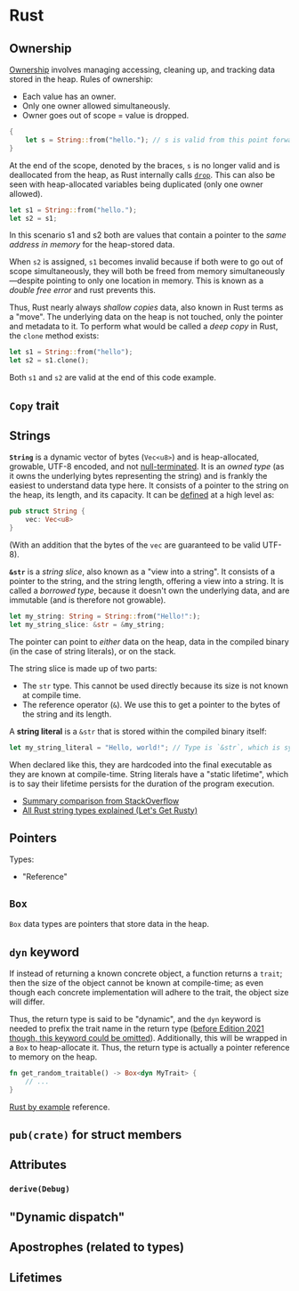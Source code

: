 # Rust

## Ownership

[Ownership](https://doc.rust-lang.org/book/ch04-01-what-is-ownership.html) involves managing accessing, cleaning up, and tracking data stored in the heap.
Rules of ownership:

* Each value has an owner.
* Only one owner allowed simultaneously.
* Owner goes out of scope = value is dropped.

```rust
{
    let s = String::from("hello."); // s is valid from this point forward
}
```

At the end of the scope, denoted by the braces, `s` is no longer valid and is deallocated from the heap, as Rust internally calls [`drop`](https://doc.rust-lang.org/std/ops/trait.Drop.html#tymethod.drop).
This can also be seen with heap-allocated variables being duplicated (only one owner allowed).

```rust
let s1 = String::from("hello.");
let s2 = s1;
```

In this scenario s1 and s2 both are values that contain a pointer to the _same address in memory_ for the heap-stored data.

When `s2` is assigned, `s1` becomes invalid because if both were to go out of scope simultaneously, they will both be freed from memory simultaneously—despite pointing to only one location in memory.
This is known as a _double free error_ and rust prevents this.

Thus, Rust nearly always _shallow copies_ data, also known in Rust terms as a "move". The underlying data on the heap is not touched, only the pointer and metadata to it.
To perform what would be called a _deep copy_ in Rust, the `clone` method exists:

```rust
let s1 = String::from("hello");
let s2 = s1.clone();
```

Both `s1` and `s2` are valid at the end of this code example.

## `Copy` trait

## Strings

**`String`** is a dynamic vector of bytes (`Vec<u8>`) and is heap-allocated, growable, UTF-8 encoded, and not [null-terminated](https://en.wikipedia.org/wiki/Null-terminated_string).
It is an _owned type_ (as it owns the underlying bytes representing the string) and is frankly the easiest to understand data type here.
It consists of a pointer to the string on the heap, its length, and its capacity.
It can be [defined](https://doc.rust-lang.org/src/alloc/string.rs.html#365-367) at a high level as:

```rust
pub struct String {
    vec: Vec<u8>
}
```

(With an addition that the bytes of the `vec` are guaranteed to be valid UTF-8).

**`&str`** is a _string slice_, also known as a "view into a string".
It consists of a pointer to the string, and the string length, offering a view into a string.
It is called a _borrowed type_, because it doesn't own the underlying data, and are immutable (and is therefore not growable).

```rust
let my_string: String = String::from("Hello!":);
let my_string_slice: &str = &my_string;
```

The pointer can point to _either_ data on the heap, data in the compiled binary (in the case of string literals), or on the stack.

The string slice is made up of two parts:

* The `str` type. This cannot be used directly because its size is not known at compile time.
* The reference operator (`&`). We use this to get a pointer to the bytes of the string and its length.

A **string literal** is a `&str` that is stored within the compiled binary itself:

```rust
let my_string_literal = "Hello, world!"; // Type is `&str`, which is syntactic sugar for `&'static str`.
```

When declared like this, they are hardcoded into the final executable as they are known at compile-time.
String literals have a "static lifetime", which is to say their lifetime persists for the duration of the program execution.

* [Summary comparison from StackOverflow](https://stackoverflow.com/a/24159933)
* [All Rust string types explained (Let's Get Rusty)](https://www.youtube.com/watch?v=CpvzeyzgQdw)

## Pointers

Types:

* "Reference"

## `Box`

`Box` data types are pointers that store data in the heap.

## `dyn` keyword

If instead of returning a known concrete object, a function returns a `trait`; then the size of the object cannot be known at compile-time; as even though each concrete implementation will adhere to the trait, the object size will differ.

Thus, the return type is said to be "dynamic", and the `dyn` keyword is needed to prefix the trait name in the return type
([before Edition 2021 though, this keyword could be omitted](https://doc.rust-lang.org/reference/types/trait-object.html)).
Additionally, this will be wrapped in a `Box` to heap-allocate it.
Thus, the return type is actually a pointer reference to memory on the heap.

```rust
fn get_random_traitable() -> Box<dyn MyTrait> {
    // ...
}
```

[Rust by example](https://doc.rust-lang.org/rust-by-example/trait/dyn.html) reference.

## `pub(crate)` for struct members

## Attributes

### `derive(Debug)`

## "Dynamic dispatch"

## Apostrophes (related to types)

## Lifetimes
